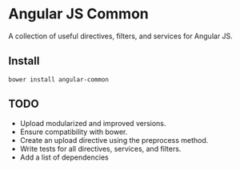 Angular JS Common
===========================

A collection of useful directives, filters, and services for Angular JS.

## Install

```
bower install angular-common
```

## TODO
- Upload modularized and improved versions.
- Ensure compatibility with bower.
- Create an upload directive using the preprocess method.
- Write tests for all directives, services, and filters.
- Add a list of dependencies

